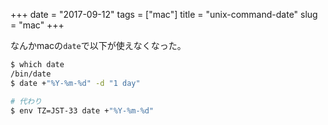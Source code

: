 +++
date = "2017-09-12"
tags = ["mac"]
title = "unix-command-date"
slug = "mac"
+++

なんかmacの`date`で以下が使えなくなった。

```bash
$ which date
/bin/date
$ date +"%Y-%m-%d" -d "1 day"

# 代わり
$ env TZ=JST-33 date +"%Y-%m-%d"
```
	  
